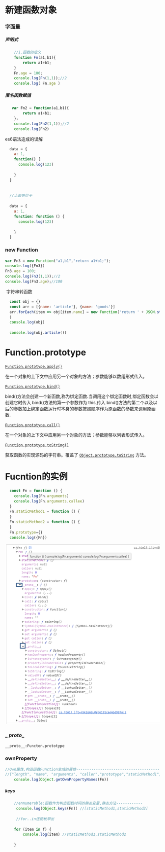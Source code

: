 # 新建函数对象

### 字面量

##### 声明式

```js
    //1.函数的定义
    function Fn(a1,b1){
        return a1+b1;
    }
    Fn.age = 100;
    console.log(Fn(1,1));//2
    console.log( Fn.age )
```

##### 匿名函数赋值

```js
   var Fn2 = function(a1,b1){
        return a1+b1;
    };
    console.log(Fn2(1,1));//2
    console.log(Fn2)
```



es6语法造成的误解

```js
  data = {
    a: 1,
    function() {
      console.log(123)

    }
  }


  //上面等价于

  data = {
    a: 1,
    function: function () {
      console.log(123)

    }
  }

```

### new Function

```js
var Fn3 = new Function("a1,b1","return a1+b1;");
console.log({Fn3})
Fn3.age = 100;
console.log(Fn3(1,1));//2
console.log(Fn3.age);//100
```

​                     字符串转函数

```js
  const obj = {}
  const arr = [{name: 'article'}, {name: 'goods'}]
  arr.forEach(item => obj[item.name] = new Function('return ' + JSON.stringify(item))
  )
  console.log(obj)

  console.log(obj.article())
```





# Function.prototype 

[`Function.prototype.apply()`](https://developer.mozilla.org/zh-CN/docs/Web/JavaScript/Reference/Global_Objects/Function/apply)

在一个对象的上下文中应用另一个对象的方法；参数能够以数组形式传入。

[`Function.prototype.bind()`](https://developer.mozilla.org/zh-CN/docs/Web/JavaScript/Reference/Global_Objects/Function/bind)

bind()方法会创建一个新函数,称为绑定函数.当调用这个绑定函数时,绑定函数会以创建它时传入 bind()方法的第一个参数作为 this,传入 bind()方法的第二个以及以后的参数加上绑定函数运行时本身的参数按照顺序作为原函数的参数来调用原函数.

[`Function.prototype.call()`](https://developer.mozilla.org/zh-CN/docs/Web/JavaScript/Reference/Global_Objects/Function/call)

在一个对象的上下文中应用另一个对象的方法；参数能够以列表形式传入。

[`Function.prototype.toString()`](https://developer.mozilla.org/zh-CN/docs/Web/JavaScript/Reference/Global_Objects/Function/toString)

获取函数的实现源码的字符串。覆盖了 [`Object.prototype.toString`](https://developer.mozilla.org/zh-CN/docs/Web/JavaScript/Reference/Global_Objects/Object/toString) 方法。

# Fucntion的实例

```js
  const Fn = function () {
    console.log(Fn.arguments)
    console.log(Fn.arguments.callee)
  }
  Fn.staticMethod1 = function () {
  }
  Fn.staticMethod2 = function () {
  }
  Fn.prototype={}
  console.log({Fn})
```



![1567864824530](img/1567864824530.png)

### _ _proto__

```
__proto__:Functon.prototype
```

### ownProperty 

```js
//Own属性,构造函数Function生成的属性--------------------------------------
//["length", "name", "arguments", "caller","prototype","staticMethod1","staticMethod2"]
    console.log(Object.getOwnPropertyNames(Fn))


```

##### keys

```js
    //ennumerable:函数作为构造函数时间的静态变量,静态方法------------
     console.log(Object.keys(Fn)) //[staticMethod1,staticMethod2]

     //for..in还能枚举出

    for (item in f) {
        console.log(item) //staticMethod1,staticMethod2

    }
```

